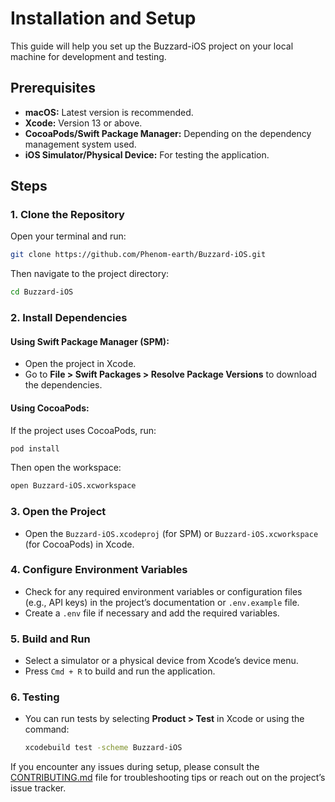 # Installation and Setup

This guide will help you set up the Buzzard-iOS project on your local machine for development and testing.

## Prerequisites

- **macOS:** Latest version is recommended.
- **Xcode:** Version 13 or above.
- **CocoaPods/Swift Package Manager:** Depending on the dependency management system used.
- **iOS Simulator/Physical Device:** For testing the application.

## Steps

### 1. Clone the Repository

Open your terminal and run:
```bash
git clone https://github.com/Phenom-earth/Buzzard-iOS.git
```
Then navigate to the project directory:
```bash
cd Buzzard-iOS
```

### 2. Install Dependencies

#### Using Swift Package Manager (SPM):
- Open the project in Xcode.
- Go to **File > Swift Packages > Resolve Package Versions** to download the dependencies.

#### Using CocoaPods:
If the project uses CocoaPods, run:
```bash
pod install
```
Then open the workspace:
```bash
open Buzzard-iOS.xcworkspace
```

### 3. Open the Project

- Open the `Buzzard-iOS.xcodeproj` (for SPM) or `Buzzard-iOS.xcworkspace` (for CocoaPods) in Xcode.

### 4. Configure Environment Variables

- Check for any required environment variables or configuration files (e.g., API keys) in the project’s documentation or `.env.example` file.
- Create a `.env` file if necessary and add the required variables.

### 5. Build and Run

- Select a simulator or a physical device from Xcode’s device menu.
- Press `Cmd + R` to build and run the application.

### 6. Testing

- You can run tests by selecting **Product > Test** in Xcode or using the command:
  ```bash
  xcodebuild test -scheme Buzzard-iOS
  ```

If you encounter any issues during setup, please consult the [CONTRIBUTING.md](CONTRIBUTING.md) file for troubleshooting tips or reach out on the project’s issue tracker.